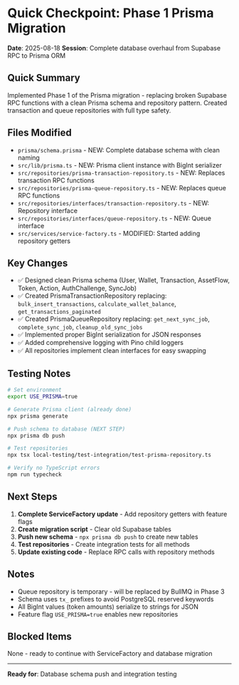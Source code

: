 # Quick Checkpoint: Phase 1 Prisma Migration
**Date**: 2025-08-18
**Session**: Complete database overhaul from Supabase RPC to Prisma ORM

## Quick Summary
Implemented Phase 1 of the Prisma migration - replacing broken Supabase RPC functions with a clean Prisma schema and repository pattern. Created transaction and queue repositories with full type safety.

## Files Modified
- `prisma/schema.prisma` - NEW: Complete database schema with clean naming
- `src/lib/prisma.ts` - NEW: Prisma client instance with BigInt serializer
- `src/repositories/prisma-transaction-repository.ts` - NEW: Replaces transaction RPC functions
- `src/repositories/prisma-queue-repository.ts` - NEW: Replaces queue RPC functions  
- `src/repositories/interfaces/transaction-repository.ts` - NEW: Repository interface
- `src/repositories/interfaces/queue-repository.ts` - NEW: Queue interface
- `src/services/service-factory.ts` - MODIFIED: Started adding repository getters

## Key Changes
- ✅ Designed clean Prisma schema (User, Wallet, Transaction, AssetFlow, Token, Action, AuthChallenge, SyncJob)
- ✅ Created PrismaTransactionRepository replacing: `bulk_insert_transactions`, `calculate_wallet_balance`, `get_transactions_paginated`
- ✅ Created PrismaQueueRepository replacing: `get_next_sync_job`, `complete_sync_job`, `cleanup_old_sync_jobs`
- ✅ Implemented proper BigInt serialization for JSON responses
- ✅ Added comprehensive logging with Pino child loggers
- ✅ All repositories implement clean interfaces for easy swapping

## Testing Notes
```bash
# Set environment
export USE_PRISMA=true

# Generate Prisma client (already done)
npx prisma generate

# Push schema to database (NEXT STEP)
npx prisma db push

# Test repositories
npx tsx local-testing/test-integration/test-prisma-repository.ts

# Verify no TypeScript errors
npm run typecheck
```

## Next Steps
1. **Complete ServiceFactory update** - Add repository getters with feature flags
2. **Create migration script** - Clear old Supabase tables
3. **Push new schema** - `npx prisma db push` to create new tables
4. **Test repositories** - Create integration tests for all methods
5. **Update existing code** - Replace RPC calls with repository methods

## Notes
- Queue repository is temporary - will be replaced by BullMQ in Phase 3
- Schema uses `tx_` prefixes to avoid PostgreSQL reserved keywords
- All BigInt values (token amounts) serialize to strings for JSON
- Feature flag `USE_PRISMA=true` enables new repositories

## Blocked Items
None - ready to continue with ServiceFactory and database migration

---
**Ready for**: Database schema push and integration testing